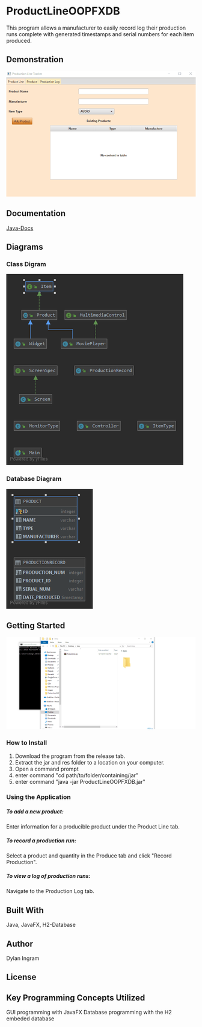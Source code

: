 # ProductLineOOPFXDB
This program allows a manufacturer to easily record log their production runs complete with generated timestamps and serial numbers for each item produced.
## Demonstration
![](images/demo.gif)
## Documentation
[Java-Docs](https://dingram91.github.io/ProductLineOOPFXDB/)
## Diagrams
### Class Digram
![](images/classDiagram.PNG)
### Database Diagram
![](images/databaseDiagram.png)
## Getting Started
![](images/install.gif)
### How to Install
1. Download the program from the release tab.
2. Extract the jar and res folder to a location on your computer.
3. Open a command prompt
4. enter command "cd path/to/folder/containing/jar"
5. enter command "java -jar ProductLineOOPFXDB.jar"

### Using the Application
##### To add a new product:  
  Enter information for a producible product under the Product Line tab.  
##### To record a production run:  
  Select a product and quantity in the Produce tab and click "Record Production".  
##### To view a log of production runs:  
  Navigate to the Production Log tab.  

## Built With
Java, JavaFX, H2-Database

## Author
Dylan Ingram
## License


## Key Programming Concepts Utilized
GUI programming with JavaFX
Database programming with the H2 embeded database

